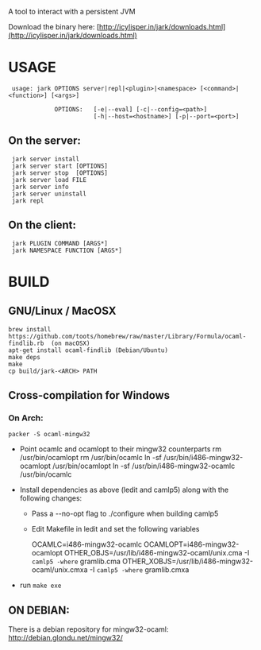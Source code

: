 A tool to interact with a persistent JVM 

Download the binary here: [http://icylisper.in/jark/downloads.html](http://icylisper.in/jark/downloads.html)

# USAGE

     usage: jark OPTIONS server|repl|<plugin>|<namespace> [<command>|<function>] [<args>]

                 OPTIONS:   [-e|--eval] [-c|--config=<path>]
                            [-h|--host=<hostname>] [-p|--port=<port>]
## On the server:

     jark server install
     jark server start [OPTIONS]
     jark server stop  [OPTIONS]
     jark server load FILE
     jark server info
     jark server uninstall
     jark repl

## On the client:
     
     jark PLUGIN COMMAND [ARGS*]
     jark NAMESPACE FUNCTION [ARGS*]


# BUILD

## GNU/Linux / MacOSX

    brew install https://github.com/toots/homebrew/raw/master/Library/Formula/ocaml-findlib.rb  (on macOSX)
    apt-get install ocaml-findlib (Debian/Ubuntu)
    make deps
    make
    cp build/jark-<ARCH> PATH


## Cross-compilation for Windows

### On Arch:
    packer -S ocaml-mingw32
       
* Point ocamlc and ocamlopt to their mingw32 counterparts
    rm  /usr/bin/ocamlopt 
    rm  /usr/bin/ocamlc
    ln -sf /usr/bin/i486-mingw32-ocamlopt /usr/bin/ocamlopt 
    ln -sf /usr/bin/i486-mingw32-ocamlc /usr/bin/ocamlc
  
* Install dependencies as above (ledit and camlp5) along with the following changes:
  
  * Pass a --no-opt flag to ./configure when building camlp5

  * Edit Makefile in ledit and set the following variables

     OCAMLC=i486-mingw32-ocamlc
     OCAMLOPT=i486-mingw32-ocamlopt
     OTHER_OBJS=/usr/lib/i486-mingw32-ocaml/unix.cma -I `camlp5 -where` gramlib.cma
     OTHER_XOBJS=/usr/lib/i486-mingw32-ocaml/unix.cmxa -I `camlp5 -where` gramlib.cmxa

* run `make exe`


## ON DEBIAN:
There is a debian repository for mingw32-ocaml: http://debian.glondu.net/mingw32/

